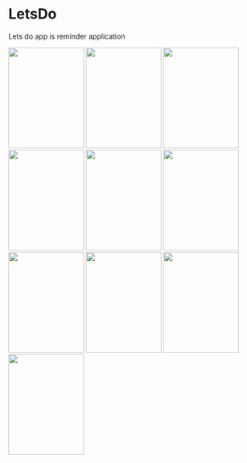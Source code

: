 # LetsDo
Lets do app is reminder application

<img src="https://cloud.githubusercontent.com/assets/12206972/13558786/77b1c7f2-e3bf-11e5-8d32-92a2321fe533.png" width="150px" height="200px" />
<img src="https://cloud.githubusercontent.com/assets/12206972/13558634/68bcf7b4-e3bd-11e5-9c23-2812420fad59.png" width="150px" height="200px" />
<img src="https://cloud.githubusercontent.com/assets/12206972/13558663/c9728d26-e3bd-11e5-9130-f335c49074dc.png" width="150px" height="200px" />
<img src="https://cloud.githubusercontent.com/assets/12206972/13558339/3d9cf77e-e3b7-11e5-8334-8e8815d1421f.png" width="150px" height="200px" />
<img src="https://cloud.githubusercontent.com/assets/12206972/13558676/f3cf7c46-e3bd-11e5-9177-af7230eb34b0.png" width="150px" height="200px" />
<img src="https://cloud.githubusercontent.com/assets/12206972/13558680/0e128418-e3be-11e5-9dd9-5bfad66e18b4.png" width="150px" height="200px" />
<img src="https://cloud.githubusercontent.com/assets/12206972/13558691/27d89450-e3be-11e5-8567-434922cdc25f.png" width="150px" height="200px" />
<img src="https://cloud.githubusercontent.com/assets/12206972/13558734/ae42baa2-e3be-11e5-9ea9-79cb05e2df31.png" width="150px" height="200px" />
<img src="https://cloud.githubusercontent.com/assets/12206972/13558755/0a99b242-e3bf-11e5-813d-7633b7ff25a8.png" width="150px" height="200px" />
<img src="https://cloud.githubusercontent.com/assets/12206972/13558747/e1fc59b6-e3be-11e5-938b-d7a439667f8b.png" width="150px" height="200px" />




